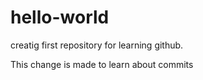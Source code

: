 # hello-world
creatig first repository for learning github.


This change is made to learn about commits

